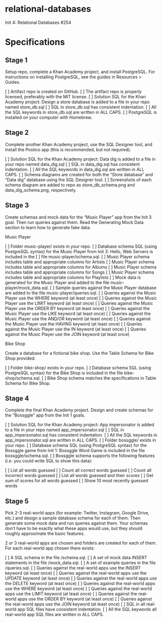 # relational-databases
Init 4: Relational Databases   #254

# Specifications

## Stage 1

Setup repo, complete a Khan Academy project, and install PostgreSQL. For instructions on installing PostgreSQL, see the guides in Resources > Guides.

[ ] Artifact repo is created on GitHub.
[ ] The artifact repo is properly licensed, preferably with the MIT license.
[ ] Solution SQL for the Khan Academy project: Design a store database is added to a file in your repo named store_db.sql
[ ] SQL in store_db.sql has consistent indentation.
[ ] All the SQL keywords in store_db.sql are written in ALL CAPS.
[ ] PostgreSQL is installed on your computer with Homebrew.

## Stage 2

Complete another Khan Academy project, use the SQL Designer tool, and install the Postico app (this is recommended, but not required).

[ ] Solution SQL for the Khan Academy project: Data dig is added to a file in your repo named data_dig.sql
[ ] SQL in data_dig.sql has consistent indentation.
[ ] All the SQL keywords in data_dig.sql are written in ALL CAPS.
[ ] Schema diagrams are created for both the “Store database” and “Data dig” database using the SQL Designer tool.
[ ] Screenshots of each schema diagram are added to repo as store_db_schema.png and data_dig_schema.png, respectively.

## Stage 3

Create schemas and mock data for the “Music Player” app from the Init 3 goal. Then run queries against them. Read the Generating Mock Data section to learn how to generate fake data.

Music Player

[ ] Folder music-player/ exists in your repo.
[ ] Database schema SQL (using PostgreSQL syntax) for the Music Player from Init 3: Hello, Web Servers is included in the [ ] file music-player/schema.sql.
[ ] Music Player schema includes table and appropriate columns for Artists
[ ] Music Player schema includes table and appropriate columns for Albums
[ ] Music Player schema includes table and appropriate columns for Songs
[ ] Music Player schema includes table and appropriate columns for Playlists
[ ] Mock data is generated for the Music Player and added to the file music-player/mock_data.sql.
[ ] Sample queries against the Music Player database are added to the file music-player/queries.sql.
[ ] Queries against the Music Player use the WHERE keyword (at least once)
[ ] Queries against the Music Player use the LIMIT keyword (at least once)
[ ] Queries against the Music Player use the ORDER BY keyword (at least once)
[ ] Queries against the Music Player use the LIKE keyword (at least once)
[ ] Queries against the Music Player use the AND/OR keyword (at least once)
[ ] Queries against the Music Player use the HAVING keyword (at least once)
[ ] Queries against the Music Player use the IN keyword (at least once)
[ ] Queries against the Music Player use the JOIN keyword (at least once)

Bike Shop

Create a database for a fictional bike shop. Use the Table Schema for Bike Shop provided.

[ ] Folder bike-shop/ exists in your repo.
[ ] Database schema SQL (using PostgreSQL syntax) for the Bike Shop is included in the file bike-shop/schema.sql.
[ ] Bike Shop schema matches the specifications in Table Schema for Bike Shop.

## Stage 4

Complete the final Khan Academy project. Design and create schemas for the “Bossggle” app from the Init 1 goals.

[ ] Solution SQL for the Khan Academy project: App impersonator is added to a file in your repo named app_impersonator.sql
[ ] SQL in app_impersonator.sql has consistent indentation.
[ ] All the SQL keywords in app_impersonator.sql are written in ALL CAPS.
[ ] Folder bossggle/ exists in your repo.
[ ] Database schema SQL (using PostgreSQL syntax) for the Bossggle game from Init 1: Bossggle Word Game is included in the file bossggle/schema.sql.
[ ] Bossggle schema supports the following features (i.e. you could write SQL to show this data):

[ ] List all words guessed
[ ] Count all correct words guessed
[ ] Count all incorrect words guessed
[ ] List all words guessed and their scores
[ ] Get sum of scores for all words guessed
[ ] Show 10 most recently guessed words

## Stage 5

Pick 2-3 real-world apps (for example: Twitter, Instagram, Google Drive, etc.) and design a sample database schema for each of them. Then generate some mock data and run queries against them. Your schemas don’t have to be exactly what these apps would use, but they should roughly approximate the basic features.

 2 or 3 real-world apps are chosen and folders are created for each of them.
For each real-world app chosen there exists:

[ ] A SQL schema in the file <app name>/schema.sql.
[ ] A set of mock data INSERT statements in the file <app name>/mock_data.sql.
[ ] A set of example queries in the file <app name>/queries.sql.
[ ] Queries against the real-world apps use the INSERT keyword (at least once)
[ ] Queries against the real-world apps use the UPDATE keyword (at least once)
[ ] Queries against the real-world apps use the DELETE keyword (at least once)
[ ] Queries against the real-world apps use the WHERE keyword (at least once)
[ ] Queries against the real-world apps use the LIMIT keyword (at least once)
[ ] Queries against the real-world apps use the ORDER BY keyword (at least once)
[ ] Queries against the real-world apps use the JOIN keyword (at least once)
[ ] SQL in all real-world app SQL files have consistent indentation.
[ ] All the SQL keywords all real-world app SQL files are written in ALL CAPS.
